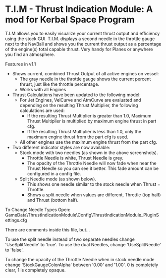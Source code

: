 # T.I.M - Thrust Indication Module: A mod for Kerbal Space Program

T.I.M allows you to easily visualize your current thrust output and efficiency using the stock GUI. T.I.M. displays a second needle in the throttle gauge next to the NavBall and shows you the current thrust output as a percentage of the engine(s) total capable thrust.  Very handy for Planes or anywhere you find an atmosphere.

Features in v1.1

* Shows current, combined Thrust Output of all active engines on vessel:
  * The gray needle in the throttle gauge shows the current percent thrust, just like the throttle percentage.
  * Works with all Engines
* Thrust Calculations have been updated to the following model:
  * For Jet Engines, VelCurve and AtmCurve are evaluated and depending on the resulting Thrust Multiplier, the following calculations are used:
    * If the resulting Thrust Multiplier is greater than 1.0, Maximum Thrust Multiplier is multiplied by maximum engine thrust in part cfg.
    * If the resulting Thrust Multiplier is less than 1.0, only the maximum engine thrust from the part cfg is used.
  * All other engines use the maximum engine thrust from the part cfg.
* Two different indicator styles are now available:
  * Stock mode with two needles (as shown in the above screenshots).
    * Throttle Needle is white, Thrust Needle is grey.
    * The opacity of the Throttle Needle will now fade when near the Thrust Needle so you can see it better.  This fade amount can be configured in a config file.
  * Split Needle mode (as shown below).
    * This shows one needle similar to the stock needle when Thrust = Throttle. 
    * Shows a split needle when values are different, Throttle (top half) and Thrust (bottom half).

To Change Needle Types Open: GameData\ThrustIndicationModule\Config\ThrustIndicationModule_PluginSettings.cfg

There are comments inside this file, but...

To use the split needle instead of two separate needles change 'UseSplitNeedle' to 'true'.  To use the dual Needles, change 'UseSplitNeedle' to 'false'.

To change the opacity of the Throttle Needle when in stock needle mode change 'StockGaugeColorAlpha' between '0.00' and '1.00'. 0 is completely clear, 1 is completely opaque. 
